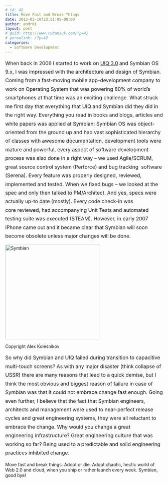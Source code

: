 ```yaml
---
# id: 42
title: Move Fast and Break Things
date: 2013-02-10T22:51:05-08:00
author: andrei
layout: post
# guid: http://www.rubaniuk.com/?p=42
# permalink: /?p=42
categories:
  - Software Development
---
```

<span style="line-height: 1.714285714; font-size: 1rem;">When back in 2006 I started to work on </span><a style="line-height: 1.714285714; font-size: 1rem;" title="UIQ 3.0" href="http://en.wikipedia.org/wiki/UIQ" target="_blank">UIQ 3.0</a> <span style="line-height: 1.714285714; font-size: 1rem;">and Symbian OS 9.x, I was impressed with the architecture and design of Symbian. Coming from a fast-moving mobile app-development company to work on Operating System that was powering 80% of world&#8217;s smartphones at that time was an exciting challenge. What struck me first day that everything that UIQ and Symbian did they did in the right way. Everything you read in books and blogs, articles and white papers was applied at Symbian: </span><span style="line-height: 1.714285714; font-size: 1rem;">Symbian OS was object-oriented from the ground up and had vast sophisticated hierarchy of classes with awesome documentation, development tools were mature and powerful, every aspect of software development process was also done in a right way &#8211; we used Agile/SCRUM, great source control system (Perforce) and bug tracking  software (Serena). Every feature was properly designed, reviewed, implemented and tested. When we fixed bugs &#8211; we looked at the spec and only then talked to PM/Architect. And yes, specs were actually up-to date (mostly). Every code check-in was core reviewed, had accompanying Unit Tests and automated testing suite was executed (STEAM). However, in early 2007 iPhone came out and it became clear that Symbian will soon become obsolete unless major changes will be done.</span>

<div id="attachment_43" style="width: 310px" class="wp-caption aligncenter">
  <a href="http://www.rubaniuk.com/wp-content/uploads/2013/02/Symbian.jpg"><img aria-describedby="caption-attachment-43" loading="lazy" class="size-medium wp-image-43 " alt="Symbian" src="http://www.rubaniuk.com/wp-content/uploads/2013/02/Symbian-300x300.jpg" width="300" height="300" srcset="https://www.rubaniuk.com/wp-content/uploads/2013/02/Symbian-300x300.jpg 300w, https://www.rubaniuk.com/wp-content/uploads/2013/02/Symbian-150x150.jpg 150w, https://www.rubaniuk.com/wp-content/uploads/2013/02/Symbian-624x624.jpg 624w, https://www.rubaniuk.com/wp-content/uploads/2013/02/Symbian.jpg 720w" sizes="(max-width: 300px) 100vw, 300px" /></a>
  
  <p id="caption-attachment-43" class="wp-caption-text">
    Copyright Alex Kolesnikov
  </p>
</div>

<span style="line-height: 1.714285714; font-size: 1rem;">So why did Symbian and UIQ failed during transition to capacitive multi-touch screens? As with any major disaster (think collapse of USSR) there are many reasons that lead to a quick demise, but I think the most obvious and biggest reason of failure in case of Symbian was that it could not embrace change fast enough. Going even further, I believe that the fact that Symbian engineers, architects and management were used to near-perfect release cycles and great engineering systems, they were all reluctant to embrace the change. Why would you change a great engineering infrastructure? Great engineering culture that was working so far? Being used to a predictable and solid engineering practices inhibited change.</span>

Move fast and break things. Adopt or die. Adopt chaotic, hectic world of Web 2.0 and cloud, when you ship or rather launch every week. Symbian, good bye!

&nbsp;